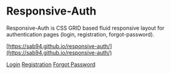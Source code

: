 # Responsive-Auth

Responsive-Auth is CSS GRID based fluid responsive layout for authentication pages (login, registration, forgot-password).  

[https://sab94.github.io/responsive-auth/](https://sab94.github.io/responsive-auth/)

[Login](https://sab94.github.io/responsive-auth/login.html)
[Registration](https://sab94.github.io/responsive-auth/login.html)
[Forgot Password](https://sab94.github.io/responsive-auth/forget.html)
